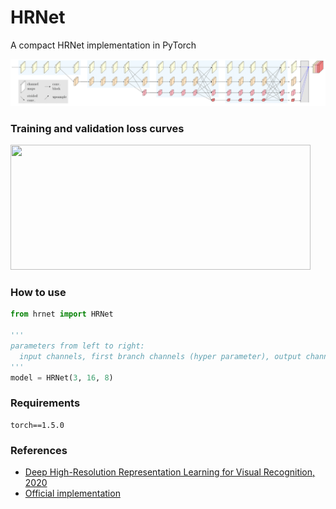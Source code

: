 # HRNet
A compact HRNet implementation in PyTorch


<div align=left>

![](images/hrnet.jpg)

</div>

### Training and validation loss curves

<div align=left>

<img src="https://github.com/shuuchen/HRNet/blob/master/images/loss.png" width="480" height="200" />

</div>

### How to use
```python
from hrnet import HRNet

'''
parameters from left to right:
  input channels, first branch channels (hyper parameter), output channels
'''
model = HRNet(3, 16, 8)
```

### Requirements
```
torch==1.5.0
```

### References
- [Deep High-Resolution Representation Learning for Visual Recognition, 2020](https://arxiv.org/abs/1908.07919)
- [Official implementation](https://github.com/HRNet/HRNet-Facial-Landmark-Detection/blob/master/lib/models/hrnet.py)
